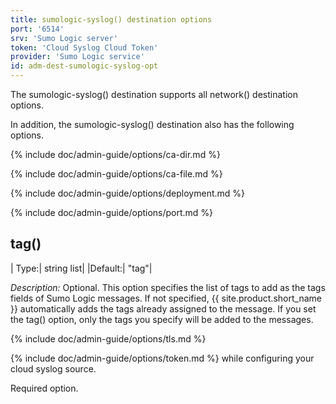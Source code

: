 ```yaml
---
title: sumologic-syslog() destination options
port: '6514'
srv: 'Sumo Logic server'
token: 'Cloud Syslog Cloud Token'
provider: 'Sumo Logic service'
id: adm-dest-sumologic-syslog-opt
---
```


The sumologic-syslog() destination supports all
network() destination options.

In addition, the sumologic-syslog() destination also has the following
options.

{% include doc/admin-guide/options/ca-dir.md %}

{% include doc/admin-guide/options/ca-file.md %}

{% include doc/admin-guide/options/deployment.md %}

{% include doc/admin-guide/options/port.md %}

## tag()

|  Type:|      string list|
  |Default:|   \"tag\"|

*Description:* Optional. This option specifies the list of tags to add
as the tags fields of Sumo Logic messages. If not specified, {{ site.product.short_name }} automatically adds the tags already assigned to the message. If you
set the tag() option, only the tags you specify will be added to the
messages.

{% include doc/admin-guide/options/tls.md %}

{% include doc/admin-guide/options/token.md %} while
configuring your cloud syslog source.

Required option.

